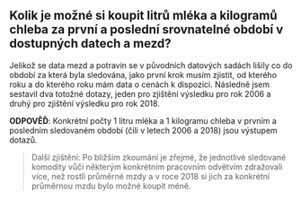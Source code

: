 ## Kolik je možné si koupit litrů mléka a kilogramů chleba za první a poslední srovnatelné období v dostupných datech a mezd?

Jelikož se data mezd a potravin se v původních datových sadách lišily co do období za která byla sledována, jako první krok musím zjistit, od kterého roku a do kterého roku mám data o cenách k dispozici.
Následně jsem sestavil dva totožné dotazy, jeden pro zjištění výsledku pro rok 2006 a druhý pro zjištění výsledku pro rok 2018.

**ODPOVĚĎ**: Konkrétní počty 1 litru mléka a 1 kilogramu chleba v prvním a posledním sledovaném období (čili v letech 2006 a 2018) jsou výstupem dotazů.

> Další zjištění: Po bližším zkoumání je zřejmé, že jednotlivé sledované komodity vůči některým konkrétním	pracovním odvětvím zdražovali více, než rostli průměrné mzdy a v roce 2018 si jich za konkrétní
> průměrnou mzdu bylo možné koupit méně.
